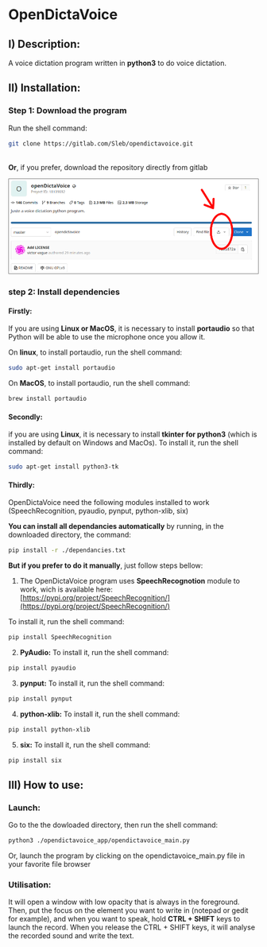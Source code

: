 # OpenDictaVoice

## I) Description:

A voice dictation program written in **python3** to do voice dictation.

## II) Installation:

### Step 1: Download the program

Run the shell command:
```bash
git clone https://gitlab.com/Sleb/opendictavoice.git
```
&nbsp;  
**Or**, if you prefer, download the repository directly from gitlab


![Download repository from Gitlab](./README_imgs/download_gitlab.png "Download repository from Gitlab")

### step 2: Install dependencies


#### Firstly:
If you are using **Linux or MacOS**, it is necessary to install **portaudio** so that Python will be able to use the microphone once you allow it.

On **linux**, to install portaudio, run the shell command:
```bash
sudo apt-get install portaudio
```

On **MacOS**, to install portaudio, run the shell command:
```bash
brew install portaudio
```


#### Secondly:
if you are using **Linux**, it is necessary to install **tkinter for python3** (which is installed by default on Windows and MacOs).
To install it, run the shell command:
```bash
sudo apt-get install python3-tk
```



#### Thirdly:
OpenDictaVoice need the following modules installed to work (SpeechRecognition, pyaudio, pynput, python-xlib, six)

**You can install all dependancies automatically** by running, in the downloaded directory, the command:
```bash
pip install -r ./dependancies.txt
```

**But if you prefer to do it manually**, just follow steps bellow:

1) The OpenDictaVoice program uses **SpeechRecognotion** module to work, wich is available here:
[https://pypi.org/project/SpeechRecognition/](https://pypi.org/project/SpeechRecognition/)

To install it, run the shell command:
```bash
pip install SpeechRecognition
```

2) **PyAudio:** To install it, run the shell command:
```bash
pip install pyaudio
```

3) **pynput:** To install it, run the shell command:
```bash
pip install pynput
```

4) **python-xlib:** To install it, run the shell command:

```bash
pip install python-xlib
```

5) **six:** To install it, run the shell command:
```bash
pip install six
```

## III) How to use:

### Launch:

Go to the the dowloaded directory, then run the shell command:
```bash
python3 ./opendictavoice_app/opendictavoice_main.py
```

Or, launch the program by clicking on the opendictavoice_main.py file in your favorite file browser

### Utilisation: 


It will open a window with low opacity that is always in the foreground.
Then, put the focus on the element you want to write in (notepad or gedit for example), and when you want to speak, hold **CTRL + SHIFT** keys to launch the record.
When you release the CTRL + SHIFT keys, it will analyse the recorded sound and write the text.
